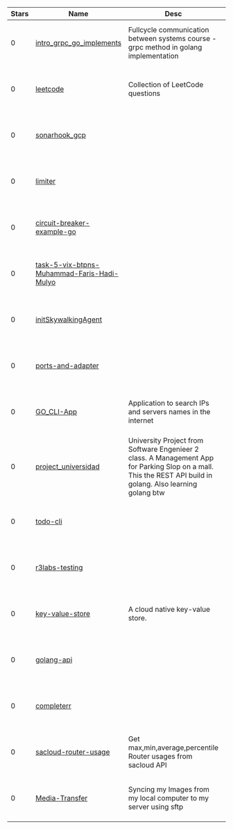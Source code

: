 | Stars | Name | Desc | Created | 
| ----- | ------- | ------------- | ------------- |
| 0 | [intro_grpc_go_implements](https://github.com/luamleiverton/intro_grpc_go_implements) | Fullcycle communication between systems course - grpc method in golang implementation | 2022-10-25 01:19:05 +0000 UTC |
| 0 | [leetcode](https://github.com/youssefsiam38/leetcode) | Collection of LeetCode questions | 2022-10-25 01:17:19 +0000 UTC |
| 0 | [sonarhook_gcp](https://github.com/DaviAraujoCC/sonarhook_gcp) |  | 2022-10-25 00:46:37 +0000 UTC |
| 0 | [limiter](https://github.com/things-go/limiter) |  | 2022-10-25 00:26:39 +0000 UTC |
| 0 | [circuit-breaker-example-go](https://github.com/luisfelipe998/circuit-breaker-example-go) |  | 2022-10-25 01:22:39 +0000 UTC |
| 0 | [task-5-vix-btpns-Muhammad-Faris-Hadi-Mulyo](https://github.com/Fariszz/task-5-vix-btpns-Muhammad-Faris-Hadi-Mulyo) |  | 2022-10-25 00:50:48 +0000 UTC |
| 0 | [initSkywalkingAgent](https://github.com/SecurityNeo/initSkywalkingAgent) |  | 2022-10-25 00:49:18 +0000 UTC |
| 0 | [ports-and-adapter](https://github.com/Elton-Bezerra/ports-and-adapter) |  | 2022-10-25 00:55:14 +0000 UTC |
| 0 | [GO_CLI-App](https://github.com/eidiego/GO_CLI-App) | Application to search IPs and servers names in the internet | 2022-10-25 00:12:31 +0000 UTC |
| 0 | [project_universidad](https://github.com/adrisongomez/project_universidad) | University Project from Software Engenieer 2 class. A Management App for Parking Slop on a mall. This the REST API build in golang. Also learning golang btw | 2022-10-25 01:12:21 +0000 UTC |
| 0 | [todo-cli](https://github.com/tlegnard/todo-cli) |  | 2022-10-25 01:23:26 +0000 UTC |
| 0 | [r3labs-testing](https://github.com/YujohnNattrass/r3labs-testing) |  | 2022-10-25 00:34:18 +0000 UTC |
| 0 | [key-value-store](https://github.com/mateusprt/key-value-store) | A cloud native key-value store. | 2022-10-25 00:01:21 +0000 UTC |
| 0 | [golang-api](https://github.com/wildanalifr/golang-api) |  | 2022-10-25 00:03:22 +0000 UTC |
| 0 | [completerr](https://github.com/completerr/completerr) |  | 2022-10-25 00:57:03 +0000 UTC |
| 0 | [sacloud-router-usage](https://github.com/sacloud/sacloud-router-usage) | Get max,min,average,percentile Router usages from sacloud API | 2022-10-25 00:15:48 +0000 UTC |
| 0 | [Media-Transfer](https://github.com/WilliamPring/Media-Transfer) | Syncing my Images from my local computer to my server using sftp | 2022-10-25 00:15:09 +0000 UTC |

